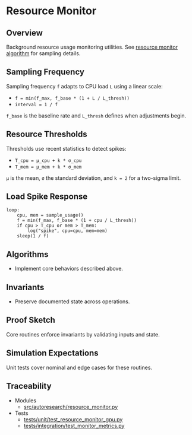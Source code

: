 # Resource Monitor

## Overview

Background resource usage monitoring utilities. See
[resource monitor algorithm][rm] for sampling details.

## Sampling Frequency

Sampling frequency `f` adapts to CPU load `L` using a linear scale:

- `f = min(f_max, f_base * (1 + L / L_thresh))`
- `interval = 1 / f`

`f_base` is the baseline rate and `L_thresh` defines when adjustments begin.

## Resource Thresholds

Thresholds use recent statistics to detect spikes:

- `T_cpu = μ_cpu + k * σ_cpu`
- `T_mem = μ_mem + k * σ_mem`

`μ` is the mean, `σ` the standard deviation, and `k = 2` for a two-sigma limit.

## Load Spike Response

```pseudo
loop:
    cpu, mem = sample_usage()
    f = min(f_max, f_base * (1 + cpu / L_thresh))
    if cpu > T_cpu or mem > T_mem:
        log("spike", cpu=cpu, mem=mem)
    sleep(1 / f)
```

## Algorithms

- Implement core behaviors described above.

## Invariants

- Preserve documented state across operations.

## Proof Sketch

Core routines enforce invariants by validating inputs and state.

## Simulation Expectations

Unit tests cover nominal and edge cases for these routines.

## Traceability


- Modules
  - [src/autoresearch/resource_monitor.py][m1]
- Tests
  - [tests/unit/test_resource_monitor_gpu.py][t1]
  - [tests/integration/test_monitor_metrics.py][t2]

[m1]: ../../src/autoresearch/resource_monitor.py
[t1]: ../../tests/unit/test_resource_monitor_gpu.py
[t2]: ../../tests/integration/test_monitor_metrics.py
[rm]: ../algorithms/resource_monitor.md
